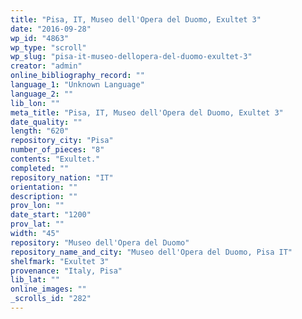 ```yaml
---
title: "Pisa, IT, Museo dell'Opera del Duomo, Exultet 3"
date: "2016-09-28"
wp_id: "4863"
wp_type: "scroll"
wp_slug: "pisa-it-museo-dellopera-del-duomo-exultet-3"
creator: "admin"
online_bibliography_record: ""
language_1: "Unknown Language"
language_2: ""
lib_lon: ""
meta_title: "Pisa, IT, Museo dell'Opera del Duomo, Exultet 3"
date_quality: ""
length: "620"
repository_city: "Pisa"
number_of_pieces: "8"
contents: "Exultet."
completed: ""
repository_nation: "IT"
orientation: ""
description: ""
prov_lon: ""
date_start: "1200"
prov_lat: ""
width: "45"
repository: "Museo dell'Opera del Duomo"
repository_name_and_city: "Museo dell'Opera del Duomo, Pisa IT"
shelfmark: "Exultet 3"
provenance: "Italy, Pisa"
lib_lat: ""
online_images: ""
_scrolls_id: "282"
---
```



